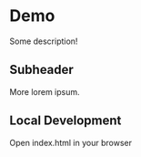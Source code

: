 # Demo

Some description!

## Subheader

More lorem ipsum.

## Local Development

Open index.html in your browser
